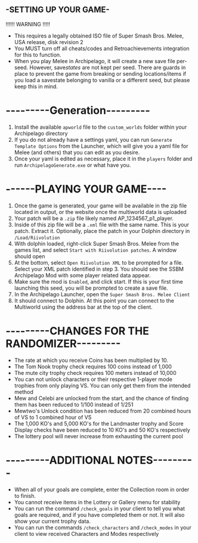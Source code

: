 ## -SETTING UP YOUR GAME- ##
!!!!!! WARNING !!!!!
- This requires a legally obtained ISO file of Super Smash Bros. Melee, USA release, disk revision 2
- You MUST turn off all cheats/codes and Retroachievements integration for this to function.
- When you play Melee in Archipelago, it will create a new save file per-seed. However, save*states* are not kept per seed. There are guards in place to prevent the game from breaking or sending locations/items if you load a savestate belonging to vanilla or a different seed, but please keep this in mind.

# ---------Generation---------
1. Install the available ``apworld`` file to the ``custom_worlds`` folder within your Archipelago directory
2. If you do not already have a settings yaml, you can run ``Generate Template Options`` from the Launcher, which will give you a yaml file for Melee (and others) that you can edit as you desire.
3. Once your yaml is edited as necessary, place it in the ``players`` folder and run ``ArchipelagoGenerate.exe`` or what have you.

# ------PLAYING YOUR GAME----
1. Once the game is generated, your game will be available in the zip file located in output, or the website once the multiworld data is uploaded
2. Your patch will be a ``.zip`` file likely named AP_1234567_p1_player.
3. Inside of this zip file will be a ``.xml`` file with the same name. This is your patch. Extract it. Optionally, place the patch in your Dolphin directory in ``/Load/Riivolution``
4. With dolphin loaded, right-click Super Smash Bros. Melee from the games list, and select ``Start with Riivolution patches``. A window should open
5. At the bottom, select ``Open Riivolution XML`` to be prompted for a file. Select your XML patch identified in step 3.  You should see the SSBM Archipelago Mod with some player related data appear.
6. Make sure the mod is ``Enabled``, and click start. If this is your first time launching this seed, you will be prompted to create a save file.
7. In the Archipelago Launcher, open the ``Super Smash Bros. Melee Client``
8. It should connect to Dolphin. At this point you can connect to the Multiworld using the address bar at the top of the client.

# ---------CHANGES FOR THE RANDOMIZER---------
- The rate at which you receive Coins has been multiplied by 10.
- The Tom Nook trophy check requires 100 coins instead of 1,000
- The mute city trophy check requires 100 meters instead of 10,000
- You can not unlock characters or their respective 1-player mode trophies from only playing VS. You can only get them from the intended method 
- Mew and Celebi are unlocked from the start, and the chance of finding them has been reduced to 1/100 instead of 1/251
- Mewtwo's Unlock condition has been reduced from 20 combined hours of VS to 1 combined hour of VS
- The 1,000 KO's and 5,000 KO's for the Landmaster trophy and Score Display checks have been reduced to 10 KO's and 50 KO's respectively
- The lottery pool will never increase from exhausting the current pool

# ---------ADDITIONAL NOTES---------
- When all of your goals are complete, enter the Collection room in order to finish.
- You cannot receive items in the Lottery or Gallery menu for stability
- You can run the command ``/check_goals`` in your client to tell you what goals are required, and if you have completed them or not. It will also show your current trophy data.
- You can run the commands ``/check_characters`` and ``/check_modes`` in your client to view received Characters and Modes respectively